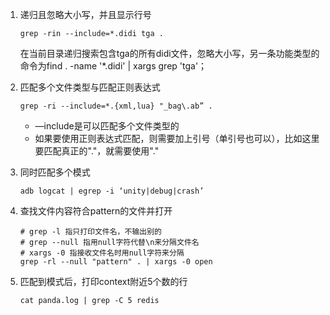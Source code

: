 


1. 递归且忽略大小写，并且显示行号

    ```shell
    grep -rin --include=*.didi tga . 
    ```

    在当前目录递归搜索包含tga的所有didi文件，忽略大小写，另一条功能类型的命令为find . -name '*.didi' | xargs grep 'tga'；

2. 匹配多个文件类型与匹配正则表达式

    ```shell
    grep -ri --include=*.{xml,lua} "_bag\.ab” .
    ```

    - —include是可以匹配多个文件类型的
    - 如果要使用正则表达式匹配，则需要加上引号（单引号也可以），比如这里要匹配真正的"."，就需要使用"\."

3. 同时匹配多个模式

    ```shell
    adb logcat | egrep -i ‘unity|debug|crash’
    ```

4. 查找文件内容符合pattern的文件并打开

    ```shell
    # grep -l 指只打印文件名，不输出别的
    # grep --null 指用null字符代替\n来分隔文件名
    # xargs -0 指接收文件名时用null字符来分隔
    grep -rl --null "pattern" . | xargs -0 open
    ```

5. 匹配到模式后，打印context附近5个数的行

   ```shell
   cat panda.log | grep -C 5 redis
   ```
